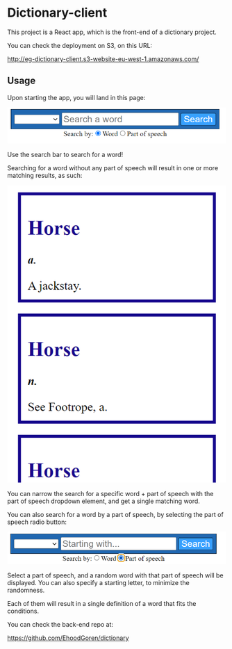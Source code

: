 # Dictionary-client

This project is a React app, which is the front-end of a dictionary project.

You can check the deployment on S3, on this URL:

http://eg-dictionary-client.s3-website-eu-west-1.amazonaws.com/

## Usage
Upon starting the app, you will land in this page:

![Home page](./screenshots/home_page.png)

Use the search bar to search for a word!

Searching for a word without any part of speech will result in one or more matching results, as such:

![Multiple Definitions](./screenshots/multiple_definitions.png)

You can narrow the search for a specific word + part of speech with the part of speech dropdown element, and get a single matching word.

You can also search for a word by a part of speech, by selecting the part of speech radio button:

![Switching modes](./screenshots/switching_modes.png)

Select a part of speech, and a random word with that part of speech will be displayed. You can also specify a starting letter, to minimize the randomness.

Each of them will result in a single definition of a word that fits the conditions.

You can check the back-end repo at:

https://github.com/EhoodGoren/dictionary

